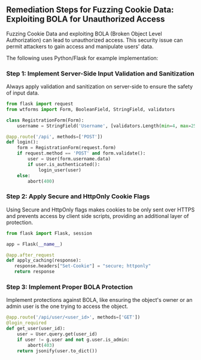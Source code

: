 

## Remediation Steps for Fuzzing Cookie Data: Exploiting BOLA for Unauthorized Access

Fuzzing Cookie Data and exploiting BOLA (Broken Object Level Authorization) can lead to unauthorized access. This security issue can permit attackers to gain access and manipulate users' data.

The following uses Python/Flask for example implementation:

### Step 1: Implement Server-Side Input Validation and Sanitization

Always apply validation and sanitization on server-side to ensure the safety of input data.

```python
from flask import request
from wtforms import Form, BooleanField, StringField, validators

class RegistrationForm(Form):
    username = StringField('Username', [validators.Length(min=4, max=25)])

@app.route('/api', methods=['POST'])
def login():
    form = RegistrationForm(request.form)
    if request.method == 'POST' and form.validate():
        user = User(form.username.data)
        if user.is_authenticated():
            login_user(user)
    else:
        abort(400)
```

### Step 2: Apply Secure and HttpOnly Cookie Flags

Using Secure and HttpOnly flags makes cookies to be only sent over HTTPS and prevents access by client side scripts, providing an additional layer of protection.

```python
from flask import Flask, session

app = Flask(__name__)

@app.after_request
def apply_caching(response):
   response.headers["Set-Cookie"] = "secure; httponly"
   return response
```

### Step 3: Implement Proper BOLA Protection

Implement protections against BOLA, like ensuring the object's owner or an admin user is the one trying to access the object.

```python
@app.route('/api/user/<user_id>', methods=['GET'])
@login_required
def get_user(user_id):
    user = User.query.get(user_id)
    if user != g.user and not g.user.is_admin:
        abort(403)
    return jsonify(user.to_dict())
```